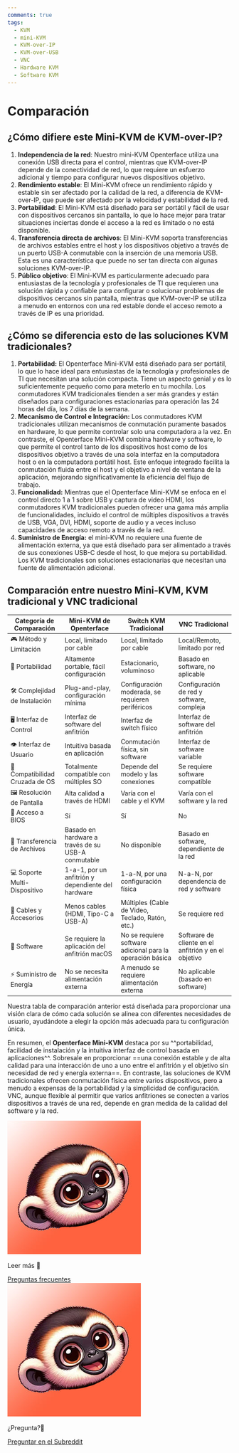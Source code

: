```yaml
---
comments: true
tags:
  - KVM
  - mini-KVM
  - KVM-over-IP
  - KVM-over-USB
  - VNC
  - Hardware KVM
  - Software KVM
---
```


# Comparación

## **¿Cómo difiere este Mini-KVM de KVM-over-IP?**

1. **Independencia de la red**: Nuestro mini-KVM Openterface utiliza una conexión USB directa para el control, mientras que KVM-over-IP depende de la conectividad de red, lo que requiere un esfuerzo adicional y tiempo para configurar nuevos dispositivos objetivo.
2. **Rendimiento estable**: El Mini-KVM ofrece un rendimiento rápido y estable sin ser afectado por la calidad de la red, a diferencia de KVM-over-IP, que puede ser afectado por la velocidad y estabilidad de la red.
3. **Portabilidad**: El Mini-KVM está diseñado para ser portátil y fácil de usar con dispositivos cercanos sin pantalla, lo que lo hace mejor para tratar situaciones inciertas donde el acceso a la red es limitado o no está disponible.
4. **Transferencia directa de archivos**: El Mini-KVM soporta transferencias de archivos estables entre el host y los dispositivos objetivo a través de un puerto USB-A conmutable con la inserción de una memoria USB. Esta es una característica que puede no ser tan directa con algunas soluciones KVM-over-IP.
5. **Público objetivo**: El Mini-KVM es particularmente adecuado para entusiastas de la tecnología y profesionales de TI que requieren una solución rápida y confiable para configurar o solucionar problemas de dispositivos cercanos sin pantalla, mientras que KVM-over-IP se utiliza a menudo en entornos con una red estable donde el acceso remoto a través de IP es una prioridad.

## **¿Cómo se diferencia esto de las soluciones KVM tradicionales?**

1. **Portabilidad:** El Openterface Mini-KVM está diseñado para ser portátil, lo que lo hace ideal para entusiastas de la tecnología y profesionales de TI que necesitan una solución compacta. Tiene un aspecto genial y es lo suficientemente pequeño como para meterlo en tu mochila. Los conmutadores KVM tradicionales tienden a ser más grandes y están diseñados para configuraciones estacionarias para operación las 24 horas del día, los 7 días de la semana.
2. **Mecanismo de Control e Integración:** Los conmutadores KVM tradicionales utilizan mecanismos de conmutación puramente basados en hardware, lo que permite controlar solo una computadora a la vez. En contraste, el Openterface Mini-KVM combina hardware y software, lo que permite el control tanto de los dispositivos host como de los dispositivos objetivo a través de una sola interfaz en la computadora host o en la computadora portátil host. Este enfoque integrado facilita la conmutación fluida entre el host y el objetivo a nivel de ventana de la aplicación, mejorando significativamente la eficiencia del flujo de trabajo.
3. **Funcionalidad:** Mientras que el Openterface Mini-KVM se enfoca en el control directo 1 a 1 sobre USB y captura de video HDMI, los conmutadores KVM tradicionales pueden ofrecer una gama más amplia de funcionalidades, incluido el control de múltiples dispositivos a través de USB, VGA, DVI, HDMI, soporte de audio y a veces incluso capacidades de acceso remoto a través de la red.
4. **Suministro de Energía:** el mini-KVM no requiere una fuente de alimentación externa, ya que está diseñado para ser alimentado a través de sus conexiones USB-C desde el host, lo que mejora su portabilidad. Los KVM tradicionales son soluciones estacionarias que necesitan una fuente de alimentación adicional.

## **Comparación entre nuestro Mini-KVM, KVM tradicional y VNC tradicional**

| Categoría de Comparación     | Mini-KVM de Openterface                   | Switch KVM Tradicional                       | VNC Tradicional                                |
|-------------------------------|-------------------------------------------|----------------------------------------------|------------------------------------------------|
| 🎮 Método y Limitación        | Local, limitado por cable                 | Local, limitado por cable                    | Local/Remoto, limitado por red                 |
| 🚀 Portabilidad              | Altamente portable, fácil configuración   | Estacionario, voluminoso                     | Basado en software, no aplicable               |
| 🛠️ Complejidad de Instalación | Plug-and-play, configuración mínima       | Configuración moderada, se requieren periféricos | Configuración de red y software, compleja    |
| 🖥️ Interfaz de Control      | Interfaz de software del anfitrión        | Interfaz de switch físico                    | Interfaz de software del anfitrión             |
| 👁️ Interfaz de Usuario       | Intuitiva basada en aplicación            | Conmutación física, sin software            | Interfaz de software variable                  |
| 🔄 Compatibilidad Cruzada de OS | Totalmente compatible con múltiples SO  | Depende del modelo y las conexiones         | Se requiere software compatible                |
| 🖼️ Resolución de Pantalla    | Alta calidad a través de HDMI             | Varía con el cable y el KVM                 | Varía con el software y la red                 |
| 🔑 Acceso a BIOS              | Sí                                        | Sí                                          | No                                             |
| 📁 Transferencia de Archivos | Basado en hardware a través de su USB-A conmutable | No disponible                           | Basado en software, dependiente de la red      |
| 💻 Soporte Multi-Dispositivo  | 1-a-1, por un anfitrión y dependiente del hardware | 1-a-N, por una configuración física     | N-a-N, por dependencia de red y software       |
| 🔌 Cables y Accesorios        | Menos cables (HDMI, Tipo-C a USB-A)       | Múltiples (Cable de Video, Teclado, Ratón, etc.) | Se requiere red                                 |
| 📱 Software                   | Se requiere la aplicación del anfitrión macOS | No se requiere software adicional para la operación básica | Software de cliente en el anfitrión y en el objetivo |
| ⚡️ Suministro de Energía      | No se necesita alimentación externa       | A menudo se requiere alimentación externa    | No aplicable (basado en software)               |

Nuestra tabla de comparación anterior está diseñada para proporcionar una visión clara de cómo cada solución se alinea con diferentes necesidades de usuario, ayudándote a elegir la opción más adecuada para tu configuración única.

En resumen, el **Openterface Mini-KVM** destaca por su ^^portabilidad, facilidad de instalación y la intuitiva interfaz de control basada en aplicaciones^^. Sobresale en proporcionar ==una conexión estable y de alta calidad para una interacción de uno a uno entre el anfitrión y el objetivo sin necesidad de red y energía externa==. En contraste, las soluciones de KVM tradicionales ofrecen conmutación física entre varios dispositivos, pero a menudo a expensas de la portabilidad y la simplicidad de configuración. VNC, aunque flexible al permitir que varios anfitriones se conecten a varios dispositivos a través de una red, depende en gran medida de la calidad del software y la red.

<section class="dialogue-section-white" id="dialogues-section">
    <div class="container">
        <div class="callout-button-container">
            <div class="dialogue-bubble" id="op-bubble">
                <img src="/images/op-avatar.jpg" alt="Avatar" class="avatar" draggable="false">
                <p>Leer más 📖</p>
                <a href="/faq" class="md-button md-button--primary" id="join-waitlist-button">Preguntas frecuentes</a>
            </div>
            <div class="dialogue-bubble" id="op-bubble">
                <img src="/images/op-avatar.jpg" alt="Avatar" class="avatar" draggable="false">
                <p>¿Pregunta?🤔</p>
                <a href="https://www.reddit.com/r/Openterface_miniKVM/" class="md-button md-button--primary" id="join-waitlist-button">Preguntar en el Subreddit</a>
            </div>
        </div>
    </div>
</section>